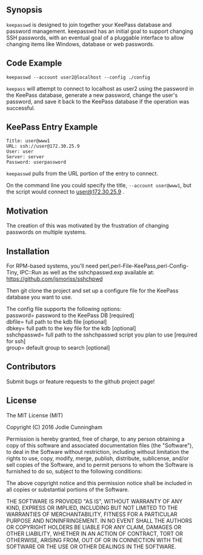 ## Synopsis

`keepasswd` is designed to join together your KeePass database and password management. keepasswd has an initial goal to support changing SSH passwords, with an eventual goal of a pluggable interface to allow changing items like Windows, database or web passwords.


## Code Example

    keepasswd --account user2@localhost --config ./config

`keepass` will attempt to connect to localhost as user2 using the password in the KeePass database, generate a new password, change the user's password, and save it back to the KeePass database if the operation was successful.

## KeePass Entry Example

    Title: user@www1
    URL: ssh://user@172.30.25.9
    User: user
    Server: server
    Password: userpassword

`keepasswd` pulls from the URL portion of the entry to connect.  

On the command line you could specify the title, `--account user@www1`, but the script would connect to user@172.30.25.9 .


## Motivation

The creation of this was motivated by the frustration of changing passwords on multiple systems.

## Installation

For RPM-based systems, you'll need perl,perl-File-KeePass,perl-Config-Tiny, IPC::Run as well as the sshchpasswd.exp available at:
https://github.com/jsmoriss/sshchpwd

Then git clone the project and set up a configure file for the KeePass database you want to use.

The config file supports the following options:  
	password=	password to the KeePass DB [required]  
	dbfile=		full path to the kdb file [optional]  
	dbkey=		full path to the key file for the kdb [optional]  
	sshchpasswd=	full path to the sshchpasswd script you plan to use [required for ssh]  
	group=		default group to search [optional]  

## Contributors

Submit bugs or feature requests to the github project page!

## License

The MIT License (MIT)

Copyright (C) 2016 Jodie Cunningham

Permission is hereby granted, free of charge, to any person obtaining a copy
of this software and associated documentation files (the "Software"), to deal
in the Software without restriction, including without limitation the rights
to use, copy, modify, merge, publish, distribute, sublicense, and/or sell
copies of the Software, and to permit persons to whom the Software is
furnished to do so, subject to the following conditions:

The above copyright notice and this permission notice shall be included in
all copies or substantial portions of the Software.

THE SOFTWARE IS PROVIDED "AS IS", WITHOUT WARRANTY OF ANY KIND, EXPRESS OR
IMPLIED, INCLUDING BUT NOT LIMITED TO THE WARRANTIES OF MERCHANTABILITY,
FITNESS FOR A PARTICULAR PURPOSE AND NONINFRINGEMENT. IN NO EVENT SHALL THE
AUTHORS OR COPYRIGHT HOLDERS BE LIABLE FOR ANY CLAIM, DAMAGES OR OTHER
LIABILITY, WHETHER IN AN ACTION OF CONTRACT, TORT OR OTHERWISE, ARISING FROM,
OUT OF OR IN CONNECTION WITH THE SOFTWARE OR THE USE OR OTHER DEALINGS IN
THE SOFTWARE.
